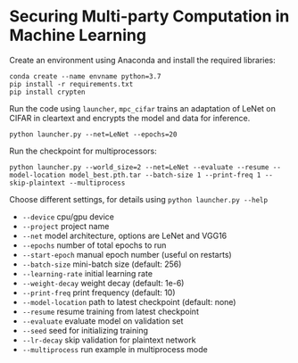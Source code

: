 # Securing Multi-party Computation in Machine Learning

Create an environment using Anaconda and install the required libraries:
```
conda create --name envname python=3.7
pip install -r requirements.txt
pip install crypten
```

Run the code using `launcher`, `mpc_cifar` trains an adaptation of LeNet on CIFAR in cleartext and encrypts the model and data for inference.

```
python launcher.py --net=LeNet --epochs=20
```

Run the checkpoint for multiprocessors:
```
python launcher.py --world_size=2 --net=LeNet --evaluate --resume --model-location model_best.pth.tar --batch-size 1 --print-freq 1 --skip-plaintext --multiprocess
```

Choose different settings, for details using `python launcher.py --help`
- `--device` cpu/gpu device
- `--project` project name
- `--net` model architecture, options are LeNet and VGG16
- `--epochs` number of total epochs to run
- `--start-epoch` manual epoch number (useful on restarts)
- `--batch-size` mini-batch size (default: 256)
- `--learning-rate` initial learning rate
- `--weight-decay` weight decay (default: 1e-6)
- `--print-freq` print frequency (default: 10)
- `--model-location` path to latest checkpoint (default: none)
- `--resume` resume training from latest checkpoint
- `--evaluate` evaluate model on validation set
- `--seed` seed for initializing training
- `--lr-decay` skip validation for plaintext network
- `--multiprocess` run example in multiprocess mode